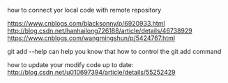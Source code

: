 how to connect yor local code with remote repository

https://www.cnblogs.com/blacksonny/p/6920933.html
http://blog.csdn.net/hanhailong726188/article/details/46738929
https://www.cnblogs.com/wangmingshun/p/5424767.html

git add --help  can help you know that how to control the git add command


how to update your modify code up to date:
http://blog.csdn.net/u010697394/article/details/55252429